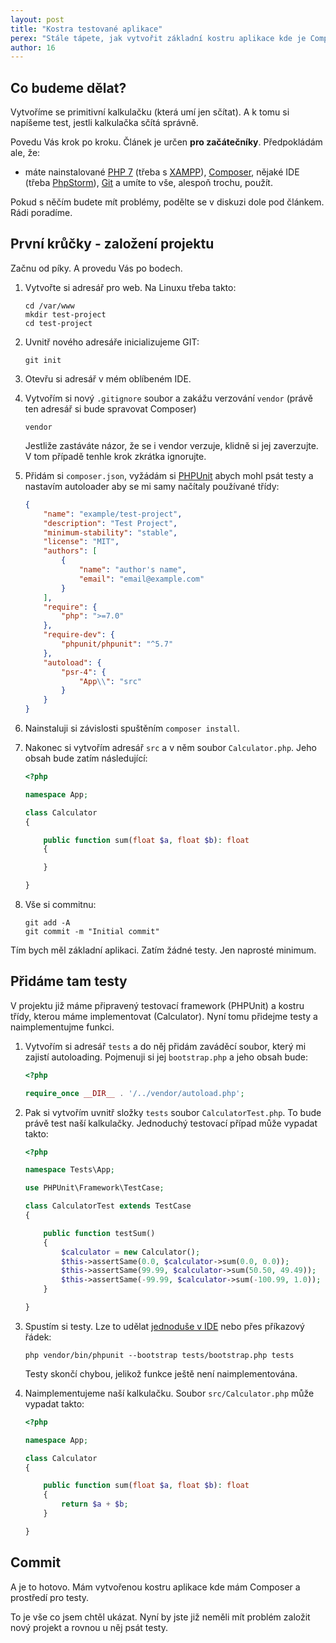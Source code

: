 ```yaml
---
layout: post
title: "Kostra testované aplikace"
perex: "Stále tápete, jak vytvořit základní kostru aplikace kde je Composer vč. autoloaderu a máte i testy? Podíváme se na to, že to je velmi jednoduché."
author: 16
---
```


## Co budeme dělat?

Vytvoříme se primitivní kalkulačku (která umí jen sčítat). A k tomu si napíšeme test, jestli kalkulačka sčítá správně.

Povedu Vás krok po kroku. Článek je určen **pro začátečníky**. Předpokládám ale, že:

* máte nainstalované [PHP 7](http://php.net/) (třeba s [XAMPP](https://www.apachefriends.org/download.html)), [Composer](https://getcomposer.org/), nějaké IDE (třeba [PhpStorm](https://www.jetbrains.com/phpstorm/)), [Git](https://git-scm.com/) a umíte to vše, alespoň trochu, použít.

Pokud s něčím budete mít problémy, podělte se v diskuzi dole pod článkem. Rádi poradíme.

## První krůčky - založení projektu

Začnu od píky. A provedu Vás po bodech.

1. Vytvořte si adresář pro web. Na Linuxu třeba takto:

    ```
    cd /var/www
    mkdir test-project
    cd test-project
    ```

1. Uvnitř nového adresáře inicializujeme GIT:

    ```
    git init
    ```

1. Otevřu si adresář v mém oblíbeném IDE.

1. Vytvořím si nový `.gitignore` soubor a zakážu verzování `vendor` (právě ten adresář si bude spravovat Composer)

    ```
    vendor
    
    ```

    Jestliže zastáváte názor, že se i vendor verzuje, klidně si jej zaverzujte. V tom případě tenhle krok zkrátka ignorujte.

1. Přidám si `composer.json`, vyžádám si [PHPUnit](https://phpunit.de/) abych mohl psát testy a nastavím autoloader aby se mi samy načítaly používané třídy:

    ```json
    {
        "name": "example/test-project",
        "description": "Test Project",
        "minimum-stability": "stable",
        "license": "MIT",
        "authors": [
            {
                "name": "author's name",
                "email": "email@example.com"
            }
        ],
        "require": {
            "php": ">=7.0"
        },
        "require-dev": {
            "phpunit/phpunit": "^5.7"
        },
        "autoload": {
            "psr-4": {
                "App\\": "src"
            }
        }
    }
    
    ```

1. Nainstaluji si závislosti spuštěním `composer install`.

1. Nakonec si vytvořím adresář `src` a v něm soubor `Calculator.php`. Jeho obsah bude zatím následující:

    ```php
    <?php
    
    namespace App;
    
    class Calculator
    {
    
        public function sum(float $a, float $b): float
        {
    
        }
    
    }
    
    ```

1. Vše si commitnu:

    ```
    git add -A
    git commit -m "Initial commit"
    ```

Tím bych měl základní aplikaci. Zatím žádné testy. Jen naprosté minimum.

## Přidáme tam testy

V projektu již máme připravený testovací framework (PHPUnit) a kostru třídy, kterou máme implementovat (Calculator). Nyní tomu přidejme testy a naimplementujme funkci.

1. Vytvořím si adresář `tests` a do něj přidám zaváděcí soubor, který mi zajistí autoloading. Pojmenuji si jej `bootstrap.php` a jeho obsah bude:
    
    ```php
    <?php
    
    require_once __DIR__ . '/../vendor/autoload.php';
    
    ```

1. Pak si vytvořím uvnitř složky `tests` soubor `CalculatorTest.php`. To bude právě test naší kalkulačky. Jednoduchý testovací případ může vypadat takto:
    
    ```php
    <?php
    
    namespace Tests\App;
    
    use PHPUnit\Framework\TestCase;
    
    class CalculatorTest extends TestCase
    {
    
        public function testSum()
        {
            $calculator = new Calculator();
            $this->assertSame(0.0, $calculator->sum(0.0, 0.0));
            $this->assertSame(99.99, $calculator->sum(50.50, 49.49));
            $this->assertSame(-99.99, $calculator->sum(-100.99, 1.0));
        }
    
    }
    
    ```

1. Spustím si testy. Lze to udělat [jednoduše v IDE](https://www.jetbrains.com/help/phpstorm/2016.3/phpunit.html) nebo přes příkazový řádek:

    ```
    php vendor/bin/phpunit --bootstrap tests/bootstrap.php tests

    ```

    Testy skončí chybou, jelikož funkce ještě není naimplementována.

1. Naimplementujeme naší kalkulačku. Soubor `src/Calculator.php` může vypadat takto:

    ```php
    <?php
    
    namespace App;
    
    class Calculator
    {
    
        public function sum(float $a, float $b): float
        {
            return $a + $b;
        }
    
    }
    
    ```

## Commit

A je to hotovo. Mám vytvořenou kostru aplikace kde mám Composer a prostředí pro testy.

To je vše co jsem chtěl ukázat. Nyní by jste již neměli mít problém založit nový projekt a rovnou u něj psát testy.
